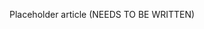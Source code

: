 <!--
title: "Keep Track of Libraries"
description: "Overview of keeping track of libraries"
tags: "user track libraries quick start guide"
-->

Placeholder article (NEEDS TO BE WRITTEN)